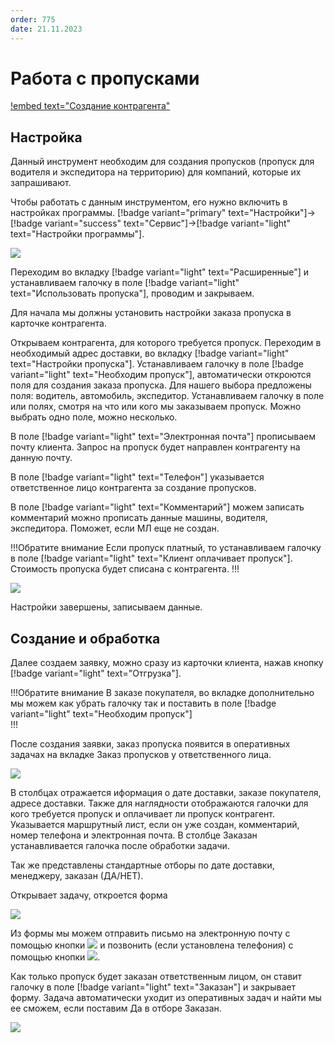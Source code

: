 ```yaml
---
order: 775
date: 21.11.2023
---
```

# Работа с пропусками

[!embed text="Создание контрагента"](https://youtu.be/WS3-Irakamg)

## Настройка 

Данный инструмент необходим для создания пропусков (пропуск для водителя и экспедитора на территорию) для компаний, которые их запрашивают. 

Чтобы работать с данным инструментом, его нужно включить в настройках программы. [!badge variant="primary" text="Настройки"]->[!badge variant="success" text="Сервис"]->[!badge variant="light" text="Настройки программы"]. 

![](\images\диспетчер\прпуск.jpg)

Переходим во вкладку [!badge variant="light" text="Расширенные"] и устанавливаем галочку в поле [!badge variant="light" text="Использовать пропуска"], проводим и закрываем.

Для начала мы должны установить настройки заказа пропуска в карточке контрагента.

Открываем контрагента, для которого требуется пропуск. Переходим в необходимый адрес доставки, во вкладку [!badge variant="light" text="Настройки пропуска"]. Устанавливаем галочку в поле [!badge variant="light" text="Необходим пропуск"], автоматически откроются поля для создания заказа пропуска. Для нашего выбора предложены поля: водитель, автомобиль, экспедитор. Устанавливаем галочку в поле или полях, смотря на что или кого мы заказываем пропуск. Можно выбрать одно поле, можно несколько.

В поле [!badge variant="light" text="Электронная почта"] прописываем почту клиента. Запрос на пропуск будет направлен контрагенту на данную почту.

В поле [!badge variant="light" text="Телефон"] указывается ответственное лицо контрагента за создание пропусков. 

В поле [!badge variant="light" text="Комментарий"] можем записать комментарий можно прописать данные машины, водителя, экспедитора. Поможет, если МЛ еще не создан.

!!!Обратите внимание
Если пропуск платный, то устанавливаем галочку в поле [!badge variant="light" text="Клиент оплачивает пропуск"]. Стоимость пропуска будет списана с контрагента.
!!!

![](\images\диспетчер\пропуск.gif)

Настройки завершены, записываем данные. 

## Создание и обработка

Далее создаем заявку, можно сразу из карточки клиента, нажав кнопку [!badge variant="light" text="Отгрузка"]. 

!!!Обратите внимание
В заказе покупателя, во вкладке дополнительно мы можем как убрать галочку так и поставить в поле [!badge variant="light" text="Необходим пропуск"]  
!!!

После создания заявки, заказ пропуска появится в оперативных задачах на вкладке Заказ пропусков у ответственного лица.

![](\images\диспетчер\пропуск3.jpg)

В столбцах отражается иформация о дате доставки, заказе покупателя, адресе доставки. Также для наглядности отображаются галочки для кого требуется пропуск и оплачивает ли пропуск контрагент. Указывается маршрутный лист, если он уже создан, комментарий, номер телефона и электронная почта. В столбце Заказан устанавливается галочка после обработки задачи.

Так же представлены стандартные отборы по дате доставки, менеджеру, заказан (ДА/НЕТ).

Открывает задачу, откроется форма

![](\images\диспетчер\пропуск4.jpg)

Из формы мы можем отправить письмо на электронную почту с помощью кнопки ![](\images\диспетчер\пропуск5.jpg) и позвонить (если установлена телефония) с помощью кнопки ![](\images\диспетчер\пропуск6.jpg). 

Как только пропуск будет заказан ответственным лицом, он ставит галочку в поле [!badge variant="light" text="Заказан"] и закрывает форму. Задача автоматически уходит из оперативных задач и найти мы ее сможем, если поставим Да в отборе Заказан.

![](\images\диспетчер\пропуск1.gif)


